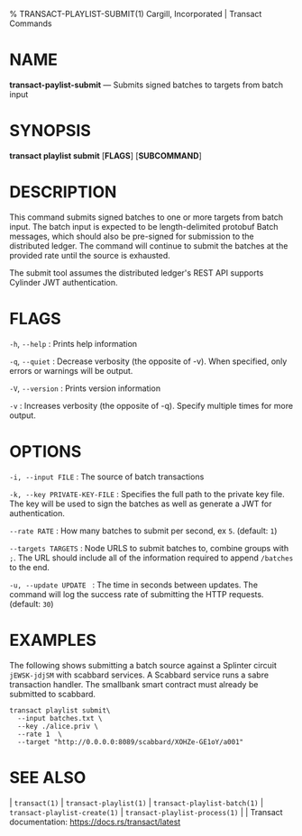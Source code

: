 % TRANSACT-PLAYLIST-SUBMIT(1) Cargill, Incorporated | Transact Commands
<!--
  Copyright 2018-2021 Cargill Incorporated
  Licensed under Creative Commons Attribution 4.0 International License
  https://creativecommons.org/licenses/by/4.0/
-->

NAME
====

**transact-paylist-submit** — Submits signed batches to targets from batch input

SYNOPSIS
========
**transact playlist submit** \[**FLAGS**\] \[**SUBCOMMAND**\]

DESCRIPTION
===========
This command submits signed batches to one or more targets from batch input.
The batch input is expected to be length-delimited protobuf Batch messages,
which should also be pre-signed for submission to the distributed ledger.
The command will continue to submit the batches at the provided rate until
the source is exhausted.

The submit tool assumes the distributed ledger's REST API supports Cylinder
JWT authentication.

FLAGS
=====
`-h`, `--help`
: Prints help information

`-q`, `--quiet`
: Decrease verbosity (the opposite of -v). When specified, only errors or
  warnings will be output.

`-V`, `--version`
: Prints version information

`-v`
: Increases verbosity (the opposite of -q). Specify multiple times for more
  output.

OPTIONS
=======
`-i, --input FILE`
: The source of batch transactions

`-k, --key PRIVATE-KEY-FILE`
: Specifies the full path to the private key file. The key will be used to
  sign the batches as well as generate a JWT for authentication.

`--rate RATE`
: How many batches to submit per second, ex `5`. (default: `1`)

`--targets TARGETS`
: Node URLS to submit batches to, combine groups with `;`. The URL should
  include all of the information required to append `/batches` to the end.

`-u, --update UPDATE `
: The time in seconds between updates. The command will log the success rate
  of submitting the HTTP requests. (default: `30`)

EXAMPLES
========
The following shows submitting a batch source against a Splinter circuit
`jEWSK-jdjSM` with scabbard services. A Scabbard service runs a sabre
transaction handler. The smallbank smart contract must already be submitted to
scabbard.

```
transact playlist submit\
  --input batches.txt \
  --key ./alice.priv \
  --rate 1  \
  --target "http://0.0.0.0:8089/scabbard/XOHZe-GE1oY/a001"
```


SEE ALSO
========
| `transact(1)`
| `transact-playlist(1)`
| `transact-playlist-batch(1)`
| `transact-playlist-create(1)`
| `transact-playlist-process(1)`
|
| Transact documentation: https://docs.rs/transact/latest
